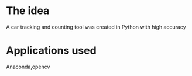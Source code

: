 
 # The idea
 A car tracking and counting tool was created in Python with high accuracy

 # Applications used
 Anaconda,opencv
 
 
